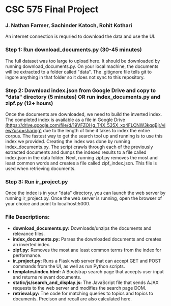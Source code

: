 # CSC 575 Final Project

### J. Nathan Farmer, Sachinder Katoch, Rohit Kothari

An internet connection is requried to download the data and use the UI.

### Step 1: Run download_documents.py (30-45 minutes)
The full dataset was too large to upload here. It should be downloaded by running download_documents.py. On your local machine, the documents will be extracted to a folder called "data". The .gitignore file tells git to ingore anything in that folder so it does not sync to this repository.

### Step 2: Download index.json from Google Drive and copy to "data" directory (5 minutes) OR run index_documents.py and zipf.py (12+ hours)
Once the documents are downloaded, we need to build the inverted index. The completed index is available as a file in Google Drive [(https://drive.google.com/file/d/19VFZOHg_T4X_535X_xo4FLCNW3kqgBjr/view?usp=sharing)](https://drive.google.com/file/d/19VFZOHg_T4X_535X_xo4FLCNW3kqgBjr/view?usp=sharing) due to the length of time it takes to index the entire corpus. The fastest way to get the search tool up and running is to use this index we provided. Creating the index was done by running index_documents.py. The script crawls through each of the previously extracted documents and dumps the indexed results to a file called index.json in the data folder. Next, running zipf.py removes the most and least common words and creates a file called zipf_index.json. This file is used when retrieving documents.

### Step 3: Run ir_project.py
Once the index is in your "data" directory, you can launch the web server by running ir_project.py. Once the web server is running, open the browser of your choice and point to localhost:5000.

### File Descriptions:
* **download_documents.py:** Downloads/unzips the documents and relevance files.
* **index_documents.py:** Parses the downloaded documents and creates an inverted index.
* **zipf.py:** Removes the most ane least common terms from the index for performance.
* **ir_project.py:** Runs a Flask web server that can accept GET and POST commands from the UI, as well as run Python scripts.
* **templates/index.html:** A Bootstrap search page that accepts user input and returns relevant documents.
* **static/js/search_and_display.js:** The JavaScript file that sends AJAX requests to the web server and modifies the search page DOM.
* **retrieval.py:** The code for matching queries to topics and topics to documents. Precison and recall are also calculated here.